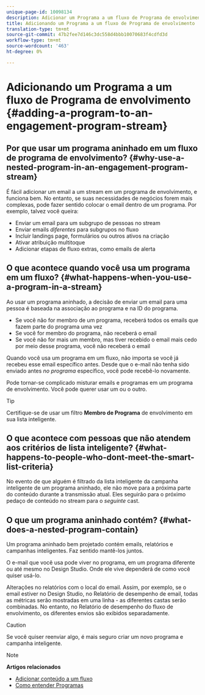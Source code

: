 ```yaml
---
unique-page-id: 10098134
description: Adicionar um Programa a um fluxo de Programa de envolvimento - Documentos do marketing - Documentação do produto
title: Adicionando um Programa a um fluxo de Programa de envolvimento
translation-type: tm+mt
source-git-commit: 47b2fee7d146c3dc558d4bbb10070683f4cdfd3d
workflow-type: tm+mt
source-wordcount: '463'
ht-degree: 0%

---
```



# Adicionando um Programa a um fluxo de Programa de envolvimento {#adding-a-program-to-an-engagement-program-stream}

## Por que usar um programa aninhado em um fluxo de programa de envolvimento? {#why-use-a-nested-program-in-an-engagement-program-stream}

É fácil adicionar um email a um stream em um programa de envolvimento, e funciona bem. No entanto, se suas necessidades de negócios forem mais complexas, pode fazer sentido colocar o email dentro de um programa. Por exemplo, talvez você queira:

* Enviar um email para um subgrupo de pessoas no stream
* Enviar emails *diferentes* para subgrupos no fluxo
* Incluir landings page, formulários ou outros ativos na criação
* Ativar atribuição multitoque
* Adicionar etapas de fluxo extras, como emails de alerta

## O que acontece quando você usa um programa em um fluxo? {#what-happens-when-you-use-a-program-in-a-stream}

Ao usar um programa aninhado, a decisão de enviar um email para uma pessoa é baseada na associação ao programa e na ID do programa.

* Se você não for membro de um programa, receberá todos os emails que fazem parte do programa uma vez
* Se você for membro do programa, não receberá o email
* Se você não for mais um membro, mas tiver recebido o email mais cedo por meio desse programa, você não receberá o email

Quando você usa um programa em um fluxo, não importa se você já recebeu esse email específico antes. Desde que o e-mail não tenha sido enviado antes *no programa* específico, você pode recebê-lo novamente.

Pode tornar-se complicado misturar emails e programas em um programa de envolvimento. Você pode querer usar um ou o outro.

>[!TIP]
>
>Certifique-se de usar um filtro **Membro de Programa** de envolvimento em sua lista inteligente.

## O que acontece com pessoas que não atendem aos critérios de lista inteligente? {#what-happens-to-people-who-dont-meet-the-smart-list-criteria}

No evento de que alguém é filtrado da lista inteligente da campanha inteligente de um programa aninhado, ele não move para a próxima parte do conteúdo durante a transmissão atual. Eles seguirão para o próximo pedaço de conteúdo no stream para o *seguinte* cast.

## O que um programa aninhado contém? {#what-does-a-nested-program-contain}

Um programa aninhado bem projetado contém emails, relatórios e campanhas inteligentes. Faz sentido mantê-los juntos.

O e-mail que você usa pode viver no programa, em um programa diferente ou até mesmo no Design Studio. Onde ele vive dependerá de como você quiser usá-lo.

Alterações no relatórios com o local do email. Assim, por exemplo, se o email estiver no Design Studio, no Relatório de desempenho de email, todas as métricas serão mostradas em uma linha - as diferentes castas serão combinadas. No entanto, no Relatório de desempenho do fluxo de envolvimento, os diferentes envios são exibidos separadamente.

>[!CAUTION]
>
>Se você quiser reenviar algo, é mais seguro criar um novo programa e campanha inteligente.

>[!NOTE]
>
>**Artigos relacionados**
>
>* [Adicionar conteúdo a um fluxo](add-content-to-a-stream.md)
>* [Como entender Programas](../../../../product-docs/core-marketo-concepts/programs/creating-programs/understanding-programs.md)

>



